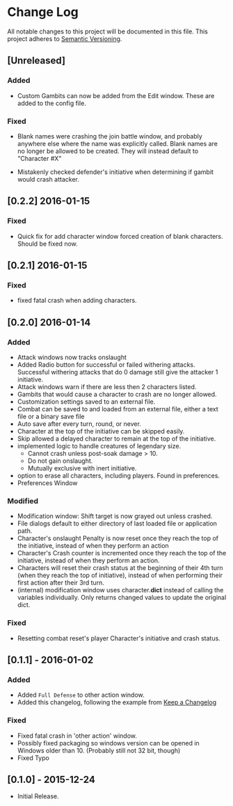 # Change Log
All notable changes to this project will be documented in this file.
This project adheres to [Semantic Versioning](http://semver.org/).

## [Unreleased]
### Added
- Custom Gambits can now be added from the Edit window. These are added to the config file.

### Fixed
- Blank names were crashing the join battle window, and probably anywhere else where the
    name was explicitly called. Blank names are no longer be allowed to be created. They
    will instead default to "Character #X"

- Mistakenly checked defender's initiative when determining if gambit would crash attacker.

## [0.2.2] 2016-01-15
### Fixed
- Quick fix for add character window forced creation of blank characters. Should be fixed now.

## [0.2.1] 2016-01-15
### Fixed
- fixed fatal crash when adding characters.

## [0.2.0] 2016-01-14
### Added
- Attack windows now tracks onslaught
- Added Radio button for successful or failed withering attacks. Successful withering attacks that do 0 damage still give the attacker 1 initiative.
- Attack windows warn if there are less then 2 characters listed.
- Gambits that would cause a character to crash are no longer allowed.
- Customization settings saved to an external file.
- Combat can be saved to and loaded from an external file, either a text file or a binary save file
- Auto save after every turn, round, or never.
- Character at the top of the initiative can be skipped easily.
- Skip allowed a delayed character to remain at the top of the initiative.
- implemented logic to handle creatures of legendary size.
  - Cannot crash unless post-soak damage > 10.
  - Do not gain onslaught.
  - Mutually exclusive with inert initiative.
- option to erase all characters, including players. Found in preferences.
- Preferences Window

### Modified
- Modification window: Shift target is now grayed out unless crashed.
- File dialogs default to either directory of last loaded file or application path.
- Character's onslaught Penalty is now reset once they reach the top of the initiative, instead of when
  	they perform an action
- Character's Crash counter is incremented once they reach the top of the initiative, instead of when they perform an action.
- Characters will reset their crash status at the beginning of their 4th turn (when they reach the top of 	initiative), instead of when performing their first action after their 3rd turn.
- (internal) modification window uses character.__dict__ instead of calling the variables individually. Only returns changed values to update the original dict.
### Fixed
-   Resetting combat reset's player Character's initiative and crash status.


## [0.1.1] - 2016-01-02
### Added
- Added `Full Defense` to other action window.
- Added this changelog, following the example from  [Keep a Changelog](http://keepachangelog.com/)
### Fixed
- Fixed fatal crash in 'other action' window.
- Possibly fixed packaging so windows version can be opened in Windows older than 10. (Probably still not
   32 bit, though)
- Fixed Typo
## [0.1.0] - 2015-12-24
  * Initial Release.
